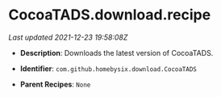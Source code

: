 # CocoaTADS.download.recipe

_Last updated 2021-12-23 19:58:08Z_

- **Description**: Downloads the latest version of CocoaTADS.

- **Identifier**: `com.github.homebysix.download.CocoaTADS`

- **Parent Recipes**: `None`